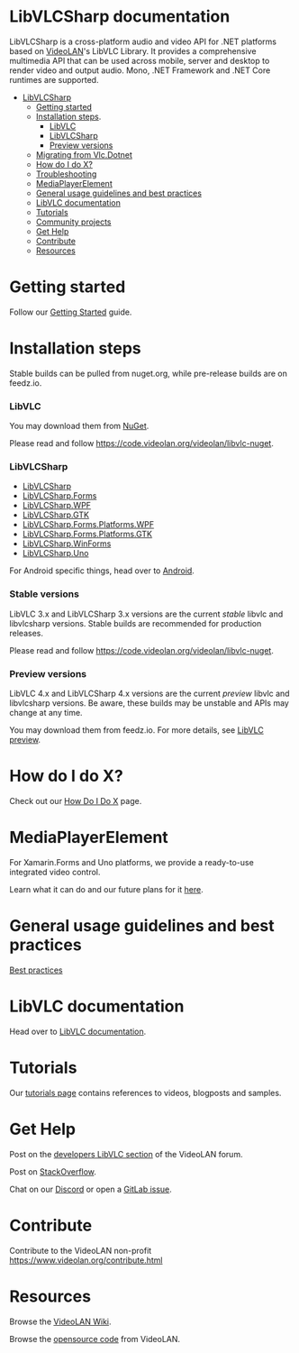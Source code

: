 # LibVLCSharp documentation

LibVLCSharp is a cross-platform audio and video API for .NET platforms based on [VideoLAN](https://www.videolan.org)'s LibVLC Library. It provides a comprehensive multimedia API that can be used across mobile, server and desktop to render video and output audio. Mono, .NET Framework and .NET Core runtimes are supported.

- [LibVLCSharp](#LibVLCSharp-documentation)
  - [Getting started](#Getting-started)
  - [Installation steps](#Installation-steps).
    - [LibVLC](#LibVLC)
    - [LibVLCSharp](#LibVLCSharp)
    - [Preview versions](libvlc_preview.md)
  - [Migrating from Vlc.Dotnet](migrating_from_Vlc.DotNet.md)
  - [How do I do X?](#How-do-I-do-X?)
  - [Troubleshooting](troubleshooting.md)
  - [MediaPlayerElement](#MediaPlayerElement)
  - [General usage guidelines and best practices](#General-usage-guidelines-and-best-practices)
  - [LibVLC documentation](#libvlc-documentation)
  - [Tutorials](#tutorials)
  - [Community projects](made_with_libvlcsharp.md)
  - [Get Help](#get-help)
  - [Contribute](#contribute)
  - [Resources](#resources)

# Getting started

Follow our [Getting Started](getting_started.md) guide.

# Installation steps

Stable builds can be pulled from nuget.org, while pre-release builds are on feedz.io.

### LibVLC

You may download them from [NuGet](https://www.nuget.org/profiles/videolan).

Please read and follow https://code.videolan.org/videolan/libvlc-nuget.

### LibVLCSharp

- [LibVLCSharp](../LibVLCSharp/README.md)
- [LibVLCSharp.Forms](../LibVLCSharp.Forms/README.md)
- [LibVLCSharp.WPF](../LibVLCSharp.WPF/README.md)
- [LibVLCSharp.GTK](../LibVLCSharp.GTK/README.md)
- [LibVLCSharp.Forms.Platforms.WPF](../LibVLCSharp.Forms.Platforms.WPF/README.md)
- [LibVLCSharp.Forms.Platforms.GTK](../LibVLCSharp.Forms.Platforms.GTK/README.md)
- [LibVLCSharp.WinForms](../LibVLCSharp.WinForms/README.md)
- [LibVLCSharp.Uno](../LibVLCSharp.Uno/README.md)

For Android specific things, head over to [Android](android.md).

### Stable versions

LibVLC 3.x and LibVLCSharp 3.x versions are the current _stable_ libvlc and libvlcsharp versions. Stable builds are recommended for production releases.

Please read and follow https://code.videolan.org/videolan/libvlc-nuget.

### Preview versions

LibVLC 4.x and LibVLCSharp 4.x versions are the current _preview_ libvlc and libvlcsharp versions. Be aware, these builds may be unstable and APIs may change at any time.

You may download them from feedz.io. For more details, see [LibVLC preview](libvlc_preview.md).

# How do I do X?

Check out our [How Do I Do X](how_do_I_do_X.md) page.

# MediaPlayerElement

For Xamarin.Forms and Uno platforms, we provide a ready-to-use integrated video control.

Learn what it can do and our future plans for it [here](media_player_element.md).

# General usage guidelines and best practices

[Best practices](best_practices.md)

# LibVLC documentation

Head over to [LibVLC documentation](libvlc_documentation.md).

# Tutorials

Our [tutorials page](tutorials.md) contains references to videos, blogposts and samples.

# Get Help

Post on the [developers LibVLC section](https://forum.videolan.org/viewforum.php?f=32&sid=eada3e1eeccfb3c98b656dfb5b212cce) of the VideoLAN forum.

Post on [StackOverflow](https://stackoverflow.com/questions/tagged/libvlcsharp).

Chat on our [Discord](https://discord.gg/3h3K3JF) or open a [GitLab issue](https://code.videolan.org/videolan/LibVLCSharp/issues).

# Contribute

Contribute to the VideoLAN non-profit https://www.videolan.org/contribute.html

# Resources

Browse the [VideoLAN Wiki](https://wiki.videolan.org/Main_Page/).

Browse the [opensource code](https://code.videolan.org/explore/projects/starred) from VideoLAN.